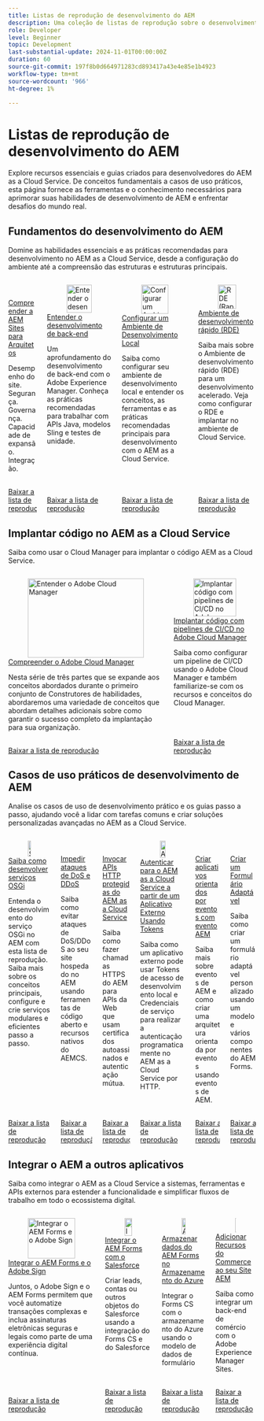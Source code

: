 ```yaml
---
title: Listas de reprodução de desenvolvimento do AEM
description: Uma coleção de listas de reprodução sobre o desenvolvimento do AEM as a Cloud Service.
role: Developer
level: Beginner
topic: Development
last-substantial-update: 2024-11-01T00:00:00Z
duration: 60
source-git-commit: 197f8b0d664971283cd893417a43e4e85e1b4923
workflow-type: tm+mt
source-wordcount: '966'
ht-degree: 1%

---
```



# Listas de reprodução de desenvolvimento do AEM

Explore recursos essenciais e guias criados para desenvolvedores do AEM as a Cloud Service. De conceitos fundamentais a casos de uso práticos, esta página fornece as ferramentas e o conhecimento necessários para aprimorar suas habilidades de desenvolvimento de AEM e enfrentar desafios do mundo real.

## Fundamentos do desenvolvimento do AEM

Domine as habilidades essenciais e as práticas recomendadas para desenvolvimento no AEM as a Cloud Service, desde a configuração do ambiente até a compreensão das estruturas e estruturas principais.

<!-- CARDS 

* https://experienceleague.adobe.com/pt-br/playlists/experience-manager-sites-understand-architects
* https://experienceleague.adobe.com/pt-br/playlists/experience-manager-all-understand-back-end-development
* https://experienceleague.adobe.com/pt-br/playlists/experience-manager-all-setup-local-development
* https://experienceleague.adobe.com/pt-br/playlists/experience-manager-all-develop-rde

-->
<!-- START CARDS HTML - DO NOT MODIFY BY HAND -->
<div class="columns">
    <div class="column is-half-tablet is-half-desktop is-one-third-widescreen" aria-label="Understand AEM Sites for Architects">
        <div class="card" style="height: 100%; display: flex; flex-direction: column; height: 100%;">
            <div class="card-image">
                <figure class="image x-is-16by9">
                    <a href="https://experienceleague.adobe.com/pt-br/playlists/experience-manager-sites-understand-architects" title="Compreender a AEM Sites para arquitetos">
                        <img class="is-bordered-r-small" src="https://experienceleague.adobe.com/pt-br/playlists/media_1079d7d05b9f1ad433bdec71fac7e04436e1684f1.jpeg?width=400&format=pjpg&optimize=medium" alt="Compreender a AEM Sites para arquitetos"
                             style="width: 100%; aspect-ratio: 16 / 9; object-fit: cover; overflow: hidden; display: block; margin: auto;">
                    </a>
                </figure>
            </div>
            <div class="card-content is-padded-small" style="display: flex; flex-direction: column; flex-grow: 1; justify-content: space-between;">
                <div class="top-card-content">
                    <p class="headline is-size-6 has-text-weight-bold">
                        <a href="https://experienceleague.adobe.com/pt-br/playlists/experience-manager-sites-understand-architects" title="Compreender a AEM Sites para arquitetos">Compreender a AEM Sites para Arquitetos</a>
                    </p>
                    <p class="is-size-6">Desempenho do site. Segurança. Governança. Capacidade de expansão. Integração.</p>
                </div>
                <a href="https://experienceleague.adobe.com/pt-br/playlists/experience-manager-sites-understand-architects" class="spectrum-Button spectrum-Button--outline spectrum-Button--primary spectrum-Button--sizeM" style="align-self: flex-start; margin-top: 1rem;">
                    <span class="spectrum-Button-label has-no-wrap has-text-weight-bold">Baixar a lista de reprodução</span>
                </a>
            </div>
        </div>
    </div>
    <div class="column is-half-tablet is-half-desktop is-one-third-widescreen" aria-label="Understand Back-End Development">
        <div class="card" style="height: 100%; display: flex; flex-direction: column; height: 100%;">
            <div class="card-image">
                <figure class="image x-is-16by9">
                    <a href="https://experienceleague.adobe.com/pt-br/playlists/experience-manager-all-understand-back-end-development" title="Entender o desenvolvimento de back-end">
                        <img class="is-bordered-r-small" src="https://experienceleague.adobe.com/pt-br/playlists/media_1c88e99f3fe604dccf409b32d697b66f60431eee7.jpeg?width=400&format=pjpg&optimize=medium" alt="Entender o desenvolvimento de back-end"
                             style="width: 100%; aspect-ratio: 16 / 9; object-fit: cover; overflow: hidden; display: block; margin: auto;">
                    </a>
                </figure>
            </div>
            <div class="card-content is-padded-small" style="display: flex; flex-direction: column; flex-grow: 1; justify-content: space-between;">
                <div class="top-card-content">
                    <p class="headline is-size-6 has-text-weight-bold">
                        <a href="https://experienceleague.adobe.com/pt-br/playlists/experience-manager-all-understand-back-end-development" title="Entender o desenvolvimento de back-end">Entender o desenvolvimento de back-end</a>
                    </p>
                    <p class="is-size-6">Um aprofundamento do desenvolvimento de back-end com o Adobe Experience Manager. Conheça as práticas recomendadas para trabalhar com APIs Java, modelos Sling e testes de unidade.</p>
                </div>
                <a href="https://experienceleague.adobe.com/pt-br/playlists/experience-manager-all-understand-back-end-development" class="spectrum-Button spectrum-Button--outline spectrum-Button--primary spectrum-Button--sizeM" style="align-self: flex-start; margin-top: 1rem;">
                    <span class="spectrum-Button-label has-no-wrap has-text-weight-bold">Baixar a lista de reprodução</span>
                </a>
            </div>
        </div>
    </div>
    <div class="column is-half-tablet is-half-desktop is-one-third-widescreen" aria-label="Set Up a Local Development Environment">
        <div class="card" style="height: 100%; display: flex; flex-direction: column; height: 100%;">
            <div class="card-image">
                <figure class="image x-is-16by9">
                    <a href="https://experienceleague.adobe.com/pt-br/playlists/experience-manager-all-setup-local-development" title="Configurar um Ambiente de Desenvolvimento Local">
                        <img class="is-bordered-r-small" src="https://experienceleague.adobe.com/pt-br/playlists/media_1b3dccbab8c493251ffdc7f23e39fde9fded0f255.jpeg?width=400&format=pjpg&optimize=medium" alt="Configurar um Ambiente de Desenvolvimento Local"
                             style="width: 100%; aspect-ratio: 16 / 9; object-fit: cover; overflow: hidden; display: block; margin: auto;">
                    </a>
                </figure>
            </div>
            <div class="card-content is-padded-small" style="display: flex; flex-direction: column; flex-grow: 1; justify-content: space-between;">
                <div class="top-card-content">
                    <p class="headline is-size-6 has-text-weight-bold">
                        <a href="https://experienceleague.adobe.com/pt-br/playlists/experience-manager-all-setup-local-development" title="Configurar um Ambiente de Desenvolvimento Local">Configurar um Ambiente de Desenvolvimento Local</a>
                    </p>
                    <p class="is-size-6">Saiba como configurar seu ambiente de desenvolvimento local e entender os conceitos, as ferramentas e as práticas recomendadas principais para desenvolvimento com o AEM as a Cloud Service.</p>
                </div>
                <a href="https://experienceleague.adobe.com/pt-br/playlists/experience-manager-all-setup-local-development" class="spectrum-Button spectrum-Button--outline spectrum-Button--primary spectrum-Button--sizeM" style="align-self: flex-start; margin-top: 1rem;">
                    <span class="spectrum-Button-label has-no-wrap has-text-weight-bold">Baixar a lista de reprodução</span>
                </a>
            </div>
        </div>
    </div>
    <div class="column is-half-tablet is-half-desktop is-one-third-widescreen" aria-label="Rapid Development Environment (RDE)">
        <div class="card" style="height: 100%; display: flex; flex-direction: column; height: 100%;">
            <div class="card-image">
                <figure class="image x-is-16by9">
                    <a href="https://experienceleague.adobe.com/pt-br/playlists/experience-manager-all-develop-rde" title="RDE (Rapid Development Environment, ambiente de desenvolvimento rápido)">
                        <img class="is-bordered-r-small" src="https://experienceleague.adobe.com/pt-br/playlists/media_102cf0aa068306e35b13599b5ccef446e89a78890.jpeg?width=400&format=pjpg&optimize=medium" alt="RDE (Rapid Development Environment, ambiente de desenvolvimento rápido)"
                             style="width: 100%; aspect-ratio: 16 / 9; object-fit: cover; overflow: hidden; display: block; margin: auto;">
                    </a>
                </figure>
            </div>
            <div class="card-content is-padded-small" style="display: flex; flex-direction: column; flex-grow: 1; justify-content: space-between;">
                <div class="top-card-content">
                    <p class="headline is-size-6 has-text-weight-bold">
                        <a href="https://experienceleague.adobe.com/pt-br/playlists/experience-manager-all-develop-rde" title="RDE (Rapid Development Environment, ambiente de desenvolvimento rápido)">Ambiente de desenvolvimento rápido (RDE)</a>
                    </p>
                    <p class="is-size-6">Saiba mais sobre o Ambiente de desenvolvimento rápido (RDE) para um desenvolvimento acelerado. Veja como configurar o RDE e implantar no ambiente de Cloud Service.</p>
                </div>
                <a href="https://experienceleague.adobe.com/pt-br/playlists/experience-manager-all-develop-rde" class="spectrum-Button spectrum-Button--outline spectrum-Button--primary spectrum-Button--sizeM" style="align-self: flex-start; margin-top: 1rem;">
                    <span class="spectrum-Button-label has-no-wrap has-text-weight-bold">Baixar a lista de reprodução</span>
                </a>
            </div>
        </div>
    </div>
</div>
<!-- END CARDS HTML - DO NOT MODIFY BY HAND -->


## Implantar código no AEM as a Cloud Service

Saiba como usar o Cloud Manager para implantar o código AEM as a Cloud Service.

<!-- CARDS 

* https://experienceleague.adobe.com/pt-br/playlists/experience-manager-cloud-manager-understand
* https://experienceleague.adobe.com/pt-br/playlists/experience-manager-cloud-manager-deploy-ci-cd

-->
<!-- START CARDS HTML - DO NOT MODIFY BY HAND -->
<div class="columns">
    <div class="column is-half-tablet is-half-desktop is-one-third-widescreen" aria-label="Understand Adobe Cloud Manager">
        <div class="card" style="height: 100%; display: flex; flex-direction: column; height: 100%;">
            <div class="card-image">
                <figure class="image x-is-16by9">
                    <a href="https://experienceleague.adobe.com/pt-br/playlists/experience-manager-cloud-manager-understand" title="Entender o Adobe Cloud Manager">
                        <img class="is-bordered-r-small" src="https://experienceleague.adobe.com/pt-br/playlists/media_1383686274558dee2e609c6c1b74ff1ded52dbcf3.jpeg?width=400&format=pjpg&optimize=medium" alt="Entender o Adobe Cloud Manager"
                             style="width: 100%; aspect-ratio: 16 / 9; object-fit: cover; overflow: hidden; display: block; margin: auto;">
                    </a>
                </figure>
            </div>
            <div class="card-content is-padded-small" style="display: flex; flex-direction: column; flex-grow: 1; justify-content: space-between;">
                <div class="top-card-content">
                    <p class="headline is-size-6 has-text-weight-bold">
                        <a href="https://experienceleague.adobe.com/pt-br/playlists/experience-manager-cloud-manager-understand" title="Entender o Adobe Cloud Manager">Compreender o Adobe Cloud Manager</a>
                    </p>
                    <p class="is-size-6">Nesta série de três partes que se expande aos conceitos abordados durante o primeiro conjunto de Construtores de habilidades, abordaremos uma variedade de conceitos que abordam detalhes adicionais sobre como garantir o sucesso completo da implantação para sua organização.</p>
                </div>
                <a href="https://experienceleague.adobe.com/pt-br/playlists/experience-manager-cloud-manager-understand" class="spectrum-Button spectrum-Button--outline spectrum-Button--primary spectrum-Button--sizeM" style="align-self: flex-start; margin-top: 1rem;">
                    <span class="spectrum-Button-label has-no-wrap has-text-weight-bold">Baixar a lista de reprodução</span>
                </a>
            </div>
        </div>
    </div>
    <div class="column is-half-tablet is-half-desktop is-one-third-widescreen" aria-label="Deploy Code with CI/CD Pipelines in Adobe Cloud Manager">
        <div class="card" style="height: 100%; display: flex; flex-direction: column; height: 100%;">
            <div class="card-image">
                <figure class="image x-is-16by9">
                    <a href="https://experienceleague.adobe.com/pt-br/playlists/experience-manager-cloud-manager-deploy-ci-cd" title="Implantar código com pipelines de CI/CD no Adobe Cloud Manager">
                        <img class="is-bordered-r-small" src="https://experienceleague.adobe.com/pt-br/playlists/media_10c2e4d034d80903a1172b1c2c2735f56e10b88d4.jpeg?width=400&format=pjpg&optimize=medium" alt="Implantar código com pipelines de CI/CD no Adobe Cloud Manager"
                             style="width: 100%; aspect-ratio: 16 / 9; object-fit: cover; overflow: hidden; display: block; margin: auto;">
                    </a>
                </figure>
            </div>
            <div class="card-content is-padded-small" style="display: flex; flex-direction: column; flex-grow: 1; justify-content: space-between;">
                <div class="top-card-content">
                    <p class="headline is-size-6 has-text-weight-bold">
                        <a href="https://experienceleague.adobe.com/pt-br/playlists/experience-manager-cloud-manager-deploy-ci-cd" title="Implantar código com pipelines de CI/CD no Adobe Cloud Manager">Implantar código com pipelines de CI/CD no Adobe Cloud Manager</a>
                    </p>
                    <p class="is-size-6">Saiba como configurar um pipeline de CI/CD usando o Adobe Cloud Manager e também familiarize-se com os recursos e conceitos do Cloud Manager.</p>
                </div>
                <a href="https://experienceleague.adobe.com/pt-br/playlists/experience-manager-cloud-manager-deploy-ci-cd" class="spectrum-Button spectrum-Button--outline spectrum-Button--primary spectrum-Button--sizeM" style="align-self: flex-start; margin-top: 1rem;">
                    <span class="spectrum-Button-label has-no-wrap has-text-weight-bold">Baixar a lista de reprodução</span>
                </a>
            </div>
        </div>
    </div>
</div>
<!-- END CARDS HTML - DO NOT MODIFY BY HAND -->


## Casos de uso práticos de desenvolvimento de AEM

Analise os casos de uso de desenvolvimento prático e os guias passo a passo, ajudando você a lidar com tarefas comuns e criar soluções personalizadas avançadas no AEM as a Cloud Service.

<!-- CARDS 

* https://experienceleague.adobe.com/pt-br/playlists/experience-manager-all-develop-osgi-services
* https://experienceleague.adobe.com/pt-br/playlists/experience-manager-all-prevent-dos-and-doss-attacks
* https://experienceleague.adobe.com/pt-br/playlists/experience-manager-all-invoke-protected-apis
* https://experienceleague.adobe.com/pt-br/playlists/experience-manager-all-authenticate-with-tokens
* https://experienceleague.adobe.com/pt-br/playlists/experience-manager-all-build-event-driven-applications
* https://experienceleague.adobe.com/pt-br/playlists/experience-manager-forms-create-adaptive-form

-->
<!-- START CARDS HTML - DO NOT MODIFY BY HAND -->
<div class="columns">
    <div class="column is-half-tablet is-half-desktop is-one-third-widescreen" aria-label="Learn to Develop OSGi Services">
        <div class="card" style="height: 100%; display: flex; flex-direction: column; height: 100%;">
            <div class="card-image">
                <figure class="image x-is-16by9">
                    <a href="https://experienceleague.adobe.com/pt-br/playlists/experience-manager-all-develop-osgi-services" title="Saiba como desenvolver serviços OSGi">
                        <img class="is-bordered-r-small" src="https://experienceleague.adobe.com/pt-br/playlists/media_10efbe00bbfa3f785119b47b83c95138a045fe0dc.jpeg?width=400&format=pjpg&optimize=medium" alt="Saiba como desenvolver serviços OSGi"
                             style="width: 100%; aspect-ratio: 16 / 9; object-fit: cover; overflow: hidden; display: block; margin: auto;">
                    </a>
                </figure>
            </div>
            <div class="card-content is-padded-small" style="display: flex; flex-direction: column; flex-grow: 1; justify-content: space-between;">
                <div class="top-card-content">
                    <p class="headline is-size-6 has-text-weight-bold">
                        <a href="https://experienceleague.adobe.com/pt-br/playlists/experience-manager-all-develop-osgi-services" title="Saiba como desenvolver serviços OSGi">Saiba como desenvolver serviços OSGi</a>
                    </p>
                    <p class="is-size-6">Entenda o desenvolvimento do serviço OSGi no AEM com esta lista de reprodução. Saiba mais sobre os conceitos principais, configure e crie serviços modulares e eficientes passo a passo.</p>
                </div>
                <a href="https://experienceleague.adobe.com/pt-br/playlists/experience-manager-all-develop-osgi-services" class="spectrum-Button spectrum-Button--outline spectrum-Button--primary spectrum-Button--sizeM" style="align-self: flex-start; margin-top: 1rem;">
                    <span class="spectrum-Button-label has-no-wrap has-text-weight-bold">Baixar a lista de reprodução</span>
                </a>
            </div>
        </div>
    </div>
    <div class="column is-half-tablet is-half-desktop is-one-third-widescreen" aria-label="Prevent DoS and DDoS Attacks">
        <div class="card" style="height: 100%; display: flex; flex-direction: column; height: 100%;">
            <div class="card-image">
                <figure class="image x-is-16by9">
                    <a href="https://experienceleague.adobe.com/pt-br/playlists/experience-manager-all-prevent-dos-and-doss-attacks" title="Evitar ataques de DoS e DDoS">
                        <img class="is-bordered-r-small" src="https://experienceleague.adobe.com/pt-br/playlists/media_1df5af469c6cea05d7a157601e839fc8262fb224d.jpeg?width=400&format=pjpg&optimize=medium" alt="Evitar ataques de DoS e DDoS"
                             style="width: 100%; aspect-ratio: 16 / 9; object-fit: cover; overflow: hidden; display: block; margin: auto;">
                    </a>
                </figure>
            </div>
            <div class="card-content is-padded-small" style="display: flex; flex-direction: column; flex-grow: 1; justify-content: space-between;">
                <div class="top-card-content">
                    <p class="headline is-size-6 has-text-weight-bold">
                        <a href="https://experienceleague.adobe.com/pt-br/playlists/experience-manager-all-prevent-dos-and-doss-attacks" title="Evitar ataques de DoS e DDoS">Impedir ataques de DoS e DDoS</a>
                    </p>
                    <p class="is-size-6">Saiba como evitar ataques de DoS/DDoS ao seu site hospedado no AEM usando ferramentas de código aberto e recursos nativos do AEMCS.</p>
                </div>
                <a href="https://experienceleague.adobe.com/pt-br/playlists/experience-manager-all-prevent-dos-and-doss-attacks" class="spectrum-Button spectrum-Button--outline spectrum-Button--primary spectrum-Button--sizeM" style="align-self: flex-start; margin-top: 1rem;">
                    <span class="spectrum-Button-label has-no-wrap has-text-weight-bold">Baixar a lista de reprodução</span>
                </a>
            </div>
        </div>
    </div>
    <div class="column is-half-tablet is-half-desktop is-one-third-widescreen" aria-label="Invoke Protected HTTP APIs from AEM as a Cloud Service">
        <div class="card" style="height: 100%; display: flex; flex-direction: column; height: 100%;">
            <div class="card-image">
                <figure class="image x-is-16by9">
                    <a href="https://experienceleague.adobe.com/pt-br/playlists/experience-manager-all-invoke-protected-apis" title="Chamar APIs HTTP protegidas do AEM as a Cloud Service">
                        <img class="is-bordered-r-small" src="https://experienceleague.adobe.com/pt-br/playlists/media_124127b06939a25e2f759269c33a6f3d6e1e73f83.jpeg?width=400&format=pjpg&optimize=medium" alt="Chamar APIs HTTP protegidas do AEM as a Cloud Service"
                             style="width: 100%; aspect-ratio: 16 / 9; object-fit: cover; overflow: hidden; display: block; margin: auto;">
                    </a>
                </figure>
            </div>
            <div class="card-content is-padded-small" style="display: flex; flex-direction: column; flex-grow: 1; justify-content: space-between;">
                <div class="top-card-content">
                    <p class="headline is-size-6 has-text-weight-bold">
                        <a href="https://experienceleague.adobe.com/pt-br/playlists/experience-manager-all-invoke-protected-apis" title="Chamar APIs HTTP protegidas do AEM as a Cloud Service">Invocar APIs HTTP protegidas do AEM as a Cloud Service</a>
                    </p>
                    <p class="is-size-6">Saiba como fazer chamadas HTTPS do AEM para APIs da Web que usam certificados autoassinados e autenticação mútua.</p>
                </div>
                <a href="https://experienceleague.adobe.com/pt-br/playlists/experience-manager-all-invoke-protected-apis" class="spectrum-Button spectrum-Button--outline spectrum-Button--primary spectrum-Button--sizeM" style="align-self: flex-start; margin-top: 1rem;">
                    <span class="spectrum-Button-label has-no-wrap has-text-weight-bold">Baixar a lista de reprodução</span>
                </a>
            </div>
        </div>
    </div>
    <div class="column is-half-tablet is-half-desktop is-one-third-widescreen" aria-label="Authenticate to AEM as a Cloud Service from an External Application Using Tokens">
        <div class="card" style="height: 100%; display: flex; flex-direction: column; height: 100%;">
            <div class="card-image">
                <figure class="image x-is-16by9">
                    <a href="https://experienceleague.adobe.com/pt-br/playlists/experience-manager-all-authenticate-with-tokens" title="Autenticar no AEM as a Cloud Service a partir de um aplicativo externo usando tokens">
                        <img class="is-bordered-r-small" src="https://experienceleague.adobe.com/pt-br/playlists/media_19739c42fb856d41a44a824965e52a0e9d1d0ff93.jpeg?width=400&format=pjpg&optimize=medium" alt="Autenticar no AEM as a Cloud Service a partir de um aplicativo externo usando tokens"
                             style="width: 100%; aspect-ratio: 16 / 9; object-fit: cover; overflow: hidden; display: block; margin: auto;">
                    </a>
                </figure>
            </div>
            <div class="card-content is-padded-small" style="display: flex; flex-direction: column; flex-grow: 1; justify-content: space-between;">
                <div class="top-card-content">
                    <p class="headline is-size-6 has-text-weight-bold">
                        <a href="https://experienceleague.adobe.com/pt-br/playlists/experience-manager-all-authenticate-with-tokens" title="Autenticar no AEM as a Cloud Service a partir de um aplicativo externo usando tokens">Autenticar para o AEM as a Cloud Service a partir de um Aplicativo Externo Usando Tokens</a>
                    </p>
                    <p class="is-size-6">Saiba como um aplicativo externo pode usar Tokens de acesso de desenvolvimento local e Credenciais de serviço para realizar a autenticação programaticamente no AEM as a Cloud Service por HTTP.</p>
                </div>
                <a href="https://experienceleague.adobe.com/pt-br/playlists/experience-manager-all-authenticate-with-tokens" class="spectrum-Button spectrum-Button--outline spectrum-Button--primary spectrum-Button--sizeM" style="align-self: flex-start; margin-top: 1rem;">
                    <span class="spectrum-Button-label has-no-wrap has-text-weight-bold">Baixar a lista de reprodução</span>
                </a>
            </div>
        </div>
    </div>
    <div class="column is-half-tablet is-half-desktop is-one-third-widescreen" aria-label="Build Event-Driven Applications with AEM Eventing">
        <div class="card" style="height: 100%; display: flex; flex-direction: column; height: 100%;">
            <div class="card-image">
                <figure class="image x-is-16by9">
                    <a href="https://experienceleague.adobe.com/pt-br/playlists/experience-manager-all-build-event-driven-applications" title="Crie aplicativos orientados por eventos com evento AEM">
                        <img class="is-bordered-r-small" src="https://experienceleague.adobe.com/pt-br/playlists/media_1f862db6d4010a36681241b51b791e14d0bceed88.jpeg?width=400&format=pjpg&optimize=medium" alt="Crie aplicativos orientados por eventos com evento AEM"
                             style="width: 100%; aspect-ratio: 16 / 9; object-fit: cover; overflow: hidden; display: block; margin: auto;">
                    </a>
                </figure>
            </div>
            <div class="card-content is-padded-small" style="display: flex; flex-direction: column; flex-grow: 1; justify-content: space-between;">
                <div class="top-card-content">
                    <p class="headline is-size-6 has-text-weight-bold">
                        <a href="https://experienceleague.adobe.com/pt-br/playlists/experience-manager-all-build-event-driven-applications" title="Crie aplicativos orientados por eventos com evento AEM">Criar aplicativos orientados por eventos com evento AEM</a>
                    </p>
                    <p class="is-size-6">Saiba mais sobre eventos de AEM e como criar uma arquitetura orientada por eventos usando eventos de AEM.</p>
                </div>
                <a href="https://experienceleague.adobe.com/pt-br/playlists/experience-manager-all-build-event-driven-applications" class="spectrum-Button spectrum-Button--outline spectrum-Button--primary spectrum-Button--sizeM" style="align-self: flex-start; margin-top: 1rem;">
                    <span class="spectrum-Button-label has-no-wrap has-text-weight-bold">Baixar a lista de reprodução</span>
                </a>
            </div>
        </div>
    </div>
    <div class="column is-half-tablet is-half-desktop is-one-third-widescreen" aria-label="Create an Adaptive Form">
        <div class="card" style="height: 100%; display: flex; flex-direction: column; height: 100%;">
            <div class="card-image">
                <figure class="image x-is-16by9">
                    <a href="https://experienceleague.adobe.com/pt-br/playlists/experience-manager-forms-create-adaptive-form" title="Criação de um Formulário adaptável">
                        <img class="is-bordered-r-small" src="https://experienceleague.adobe.com/pt-br/playlists/media_1d2800b28928f6b1f7b8b4087fbcd9eb7b5cdccca.jpeg?width=400&format=pjpg&optimize=medium" alt="Criação de um Formulário adaptável"
                             style="width: 100%; aspect-ratio: 16 / 9; object-fit: cover; overflow: hidden; display: block; margin: auto;">
                    </a>
                </figure>
            </div>
            <div class="card-content is-padded-small" style="display: flex; flex-direction: column; flex-grow: 1; justify-content: space-between;">
                <div class="top-card-content">
                    <p class="headline is-size-6 has-text-weight-bold">
                        <a href="https://experienceleague.adobe.com/pt-br/playlists/experience-manager-forms-create-adaptive-form" title="Criação de um Formulário adaptável">Criar um Formulário Adaptável</a>
                    </p>
                    <p class="is-size-6">Saiba como criar um formulário adaptável personalizado usando um modelo e vários componentes do AEM Forms.</p>
                </div>
                <a href="https://experienceleague.adobe.com/pt-br/playlists/experience-manager-forms-create-adaptive-form" class="spectrum-Button spectrum-Button--outline spectrum-Button--primary spectrum-Button--sizeM" style="align-self: flex-start; margin-top: 1rem;">
                    <span class="spectrum-Button-label has-no-wrap has-text-weight-bold">Baixar a lista de reprodução</span>
                </a>
            </div>
        </div>
    </div>
</div>
<!-- END CARDS HTML - DO NOT MODIFY BY HAND -->


## Integrar o AEM a outros aplicativos

Saiba como integrar o AEM as a Cloud Service a sistemas, ferramentas e APIs externos para estender a funcionalidade e simplificar fluxos de trabalho em todo o ecossistema digital.

<!-- CARDS

* https://experienceleague.adobe.com/pt-br/playlists/experience-manager-forms-integrate-adobe-sign
* https://experienceleague.adobe.com/pt-br/playlists/experience-manager-forms-integrate-salesforce
* https://experienceleague.adobe.com/pt-br/playlists/experience-manager-forms-store-data-in-azure-storage
* https://experienceleague.adobe.com/pt-br/playlists/commerce-integrate-aem-sites

-->
<!-- START CARDS HTML - DO NOT MODIFY BY HAND -->
<div class="columns">
    <div class="column is-half-tablet is-half-desktop is-one-third-widescreen" aria-label="Integrate AEM Forms and Adobe Sign">
        <div class="card" style="height: 100%; display: flex; flex-direction: column; height: 100%;">
            <div class="card-image">
                <figure class="image x-is-16by9">
                    <a href="https://experienceleague.adobe.com/pt-br/playlists/experience-manager-forms-integrate-adobe-sign" title="Integrar o AEM Forms e o Adobe Sign">
                        <img class="is-bordered-r-small" src="https://experienceleague.adobe.com/pt-br/playlists/media_1f0841a26b2f3b55ff8b9d340f7046f88f4f58751.jpeg?width=400&format=pjpg&optimize=medium" alt="Integrar o AEM Forms e o Adobe Sign"
                             style="width: 100%; aspect-ratio: 16 / 9; object-fit: cover; overflow: hidden; display: block; margin: auto;">
                    </a>
                </figure>
            </div>
            <div class="card-content is-padded-small" style="display: flex; flex-direction: column; flex-grow: 1; justify-content: space-between;">
                <div class="top-card-content">
                    <p class="headline is-size-6 has-text-weight-bold">
                        <a href="https://experienceleague.adobe.com/pt-br/playlists/experience-manager-forms-integrate-adobe-sign" title="Integrar o AEM Forms e o Adobe Sign">Integrar o AEM Forms e o Adobe Sign</a>
                    </p>
                    <p class="is-size-6">Juntos, o Adobe Sign e o AEM Forms permitem que você automatize transações complexas e inclua assinaturas eletrônicas seguras e legais como parte de uma experiência digital contínua.</p>
                </div>
                <a href="https://experienceleague.adobe.com/pt-br/playlists/experience-manager-forms-integrate-adobe-sign" class="spectrum-Button spectrum-Button--outline spectrum-Button--primary spectrum-Button--sizeM" style="align-self: flex-start; margin-top: 1rem;">
                    <span class="spectrum-Button-label has-no-wrap has-text-weight-bold">Baixar a lista de reprodução</span>
                </a>
            </div>
        </div>
    </div>
    <div class="column is-half-tablet is-half-desktop is-one-third-widescreen" aria-label="Integrate AEM Forms with Salesforce">
        <div class="card" style="height: 100%; display: flex; flex-direction: column; height: 100%;">
            <div class="card-image">
                <figure class="image x-is-16by9">
                    <a href="https://experienceleague.adobe.com/pt-br/playlists/experience-manager-forms-integrate-salesforce" title="Integrar o AEM Forms com o Salesforce">
                        <img class="is-bordered-r-small" src="https://experienceleague.adobe.com/pt-br/playlists/media_19b9fbd448095e10c30786f3468961ee4c58c36e3.jpeg?width=400&format=pjpg&optimize=medium" alt="Integrar o AEM Forms com o Salesforce"
                             style="width: 100%; aspect-ratio: 16 / 9; object-fit: cover; overflow: hidden; display: block; margin: auto;">
                    </a>
                </figure>
            </div>
            <div class="card-content is-padded-small" style="display: flex; flex-direction: column; flex-grow: 1; justify-content: space-between;">
                <div class="top-card-content">
                    <p class="headline is-size-6 has-text-weight-bold">
                        <a href="https://experienceleague.adobe.com/pt-br/playlists/experience-manager-forms-integrate-salesforce" title="Integrar o AEM Forms com o Salesforce">Integrar o AEM Forms com o Salesforce</a>
                    </p>
                    <p class="is-size-6">Criar leads, contas ou outros objetos do Salesforce usando a integração do Forms CS e do Salesforce</p>
                </div>
                <a href="https://experienceleague.adobe.com/pt-br/playlists/experience-manager-forms-integrate-salesforce" class="spectrum-Button spectrum-Button--outline spectrum-Button--primary spectrum-Button--sizeM" style="align-self: flex-start; margin-top: 1rem;">
                    <span class="spectrum-Button-label has-no-wrap has-text-weight-bold">Baixar a lista de reprodução</span>
                </a>
            </div>
        </div>
    </div>
    <div class="column is-half-tablet is-half-desktop is-one-third-widescreen" aria-label="Store AEM Forms Data in Azure Storage">
        <div class="card" style="height: 100%; display: flex; flex-direction: column; height: 100%;">
            <div class="card-image">
                <figure class="image x-is-16by9">
                    <a href="https://experienceleague.adobe.com/pt-br/playlists/experience-manager-forms-store-data-in-azure-storage" title="Armazenar dados do AEM Forms no armazenamento do Azure">
                        <img class="is-bordered-r-small" src="https://experienceleague.adobe.com/pt-br/playlists/media_15978409f33cd3858199e6fa80be80839bf9a2515.jpeg?width=400&format=pjpg&optimize=medium" alt="Armazenar dados do AEM Forms no armazenamento do Azure"
                             style="width: 100%; aspect-ratio: 16 / 9; object-fit: cover; overflow: hidden; display: block; margin: auto;">
                    </a>
                </figure>
            </div>
            <div class="card-content is-padded-small" style="display: flex; flex-direction: column; flex-grow: 1; justify-content: space-between;">
                <div class="top-card-content">
                    <p class="headline is-size-6 has-text-weight-bold">
                        <a href="https://experienceleague.adobe.com/pt-br/playlists/experience-manager-forms-store-data-in-azure-storage" title="Armazenar dados do AEM Forms no armazenamento do Azure">Armazenar dados do AEM Forms no Armazenamento do Azure</a>
                    </p>
                    <p class="is-size-6">Integrar o Forms CS com o armazenamento do Azure usando o modelo de dados de formulário</p>
                </div>
                <a href="https://experienceleague.adobe.com/pt-br/playlists/experience-manager-forms-store-data-in-azure-storage" class="spectrum-Button spectrum-Button--outline spectrum-Button--primary spectrum-Button--sizeM" style="align-self: flex-start; margin-top: 1rem;">
                    <span class="spectrum-Button-label has-no-wrap has-text-weight-bold">Baixar a lista de reprodução</span>
                </a>
            </div>
        </div>
    </div>
    <div class="column is-half-tablet is-half-desktop is-one-third-widescreen" aria-label="Add Commerce Capabilities to your AEM Site">
        <div class="card" style="height: 100%; display: flex; flex-direction: column; height: 100%;">
            <div class="card-image">
                <figure class="image x-is-16by9">
                    <a href="https://experienceleague.adobe.com/pt-br/playlists/commerce-integrate-aem-sites" title="Adicionar recursos do Commerce ao seu site AEM">
                        <img class="is-bordered-r-small" src="https://experienceleague.adobe.com/pt-br/playlists/media_1da2787808c6705e2c29bbbd9799563771a8bb314.jpeg?width=400&format=pjpg&optimize=medium" alt="Adicionar recursos do Commerce ao seu site AEM"
                             style="width: 100%; aspect-ratio: 16 / 9; object-fit: cover; overflow: hidden; display: block; margin: auto;">
                    </a>
                </figure>
            </div>
            <div class="card-content is-padded-small" style="display: flex; flex-direction: column; flex-grow: 1; justify-content: space-between;">
                <div class="top-card-content">
                    <p class="headline is-size-6 has-text-weight-bold">
                        <a href="https://experienceleague.adobe.com/pt-br/playlists/commerce-integrate-aem-sites" title="Adicionar recursos do Commerce ao seu site AEM">Adicionar Recursos do Commerce ao seu Site AEM</a>
                    </p>
                    <p class="is-size-6">Saiba como integrar um back-end de comércio com o Adobe Experience Manager Sites.</p>
                </div>
                <a href="https://experienceleague.adobe.com/pt-br/playlists/commerce-integrate-aem-sites" class="spectrum-Button spectrum-Button--outline spectrum-Button--primary spectrum-Button--sizeM" style="align-self: flex-start; margin-top: 1rem;">
                    <span class="spectrum-Button-label has-no-wrap has-text-weight-bold">Baixar a lista de reprodução</span>
                </a>
            </div>
        </div>
    </div>
</div>
<!-- END CARDS HTML - DO NOT MODIFY BY HAND -->
